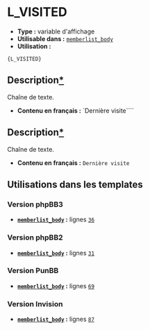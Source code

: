 # L_VISITED
* __Type :__ variable d'affichage
* __Utilisable dans :__ [`memberlist_body`](../tpl/memberlist_body.md#readme)
* __Utilisation :__

```smarty
{L_VISITED}
```

## Description[*](https://fa-tvars.appspot.com/var/L_VISITED)
Chaîne de texte.

* __Contenu en français :__ `Dernière visite````

## Description[*](https://fa-tvars.appspot.com/var/L_VISITED)
Chaîne de texte.

* __Contenu en français :__ `Dernière visite`

## Utilisations dans les templates

### Version phpBB3
* __[`memberlist_body`](../tpl/memberlist_body.md#readme) :__ lignes [`36`](../src/prosilver/memberlist_body.tpl#L36)

### Version phpBB2
* __[`memberlist_body`](../tpl/memberlist_body.md#readme) :__ lignes [`31`](../src/subsilver/memberlist_body.tpl#L31)

### Version PunBB
* __[`memberlist_body`](../tpl/memberlist_body.md#readme) :__ lignes [`69`](../src/punbb/memberlist_body.tpl#L69)

### Version Invision
* __[`memberlist_body`](../tpl/memberlist_body.md#readme) :__ lignes [`87`](../src/invision/memberlist_body.tpl#L87)

